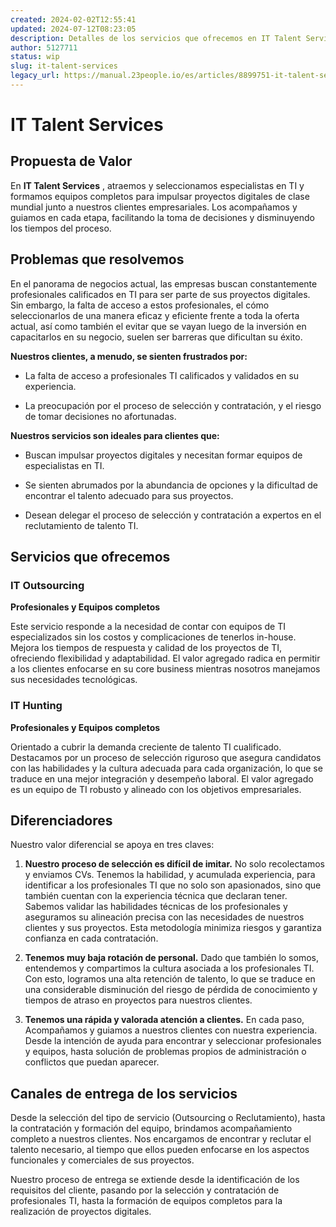```yaml
---
created: 2024-02-02T12:55:41
updated: 2024-07-12T08:23:05
description: Detalles de los servicios que ofrecemos en IT Talent Services
author: 5127711
status: wip
slug: it-talent-services
legacy_url: https://manual.23people.io/es/articles/8899751-it-talent-services
---
```


# IT Talent Services

## **Propuesta de Valor**

En **IT Talent Services** , atraemos y seleccionamos especialistas en TI y
formamos equipos completos para impulsar proyectos digitales de clase mundial
junto a nuestros clientes empresariales. Los acompañamos y guiamos en cada
etapa, facilitando la toma de decisiones y disminuyendo los tiempos del
proceso.

## **Problemas que resolvemos**

En el panorama de negocios actual, las empresas buscan constantemente
profesionales calificados en TI para ser parte de sus proyectos digitales. Sin
embargo, la falta de acceso a estos profesionales, el cómo seleccionarlos de
una manera eficaz y eficiente frente a toda la oferta actual, así como también
el evitar que se vayan luego de la inversión en capacitarlos en su negocio,
suelen ser barreras que dificultan su éxito.

**Nuestros clientes, a menudo, se sienten frustrados por:**

  * La falta de acceso a profesionales TI calificados y validados en su experiencia.

  * La preocupación por el proceso de selección y contratación, y el riesgo de tomar decisiones no afortunadas.

**Nuestros servicios son ideales para clientes que:**

  * Buscan impulsar proyectos digitales y necesitan formar equipos de especialistas en TI.

  * Se sienten abrumados por la abundancia de opciones y la dificultad de encontrar el talento adecuado para sus proyectos.

  * Desean delegar el proceso de selección y contratación a expertos en el reclutamiento de talento TI.

## **Servicios que ofrecemos**

### IT Outsourcing

**Profesionales y Equipos completos**

Este servicio responde a la necesidad de contar con equipos de TI
especializados sin los costos y complicaciones de tenerlos in-house. Mejora
los tiempos de respuesta y calidad de los proyectos de TI, ofreciendo
flexibilidad y adaptabilidad. El valor agregado radica en permitir a los
clientes enfocarse en su core business mientras nosotros manejamos sus
necesidades tecnológicas.

### IT Hunting

**Profesionales y Equipos completos**

Orientado a cubrir la demanda creciente de talento TI cualificado. Destacamos
por un proceso de selección riguroso que asegura candidatos con las
habilidades y la cultura adecuada para cada organización, lo que se traduce en
una mejor integración y desempeño laboral. El valor agregado es un equipo de
TI robusto y alineado con los objetivos empresariales.

## **Diferenciadores**

Nuestro valor diferencial se apoya en tres claves:

  1. **Nuestro proceso de selección es difícil de imitar.** No solo recolectamos y enviamos CVs. Tenemos la habilidad, y acumulada experiencia, para identificar a los profesionales TI que no solo son apasionados, sino que también cuentan con la experiencia técnica que declaran tener. Sabemos validar las habilidades técnicas de los profesionales y aseguramos su alineación precisa con las necesidades de nuestros clientes y sus proyectos. Esta metodología minimiza riesgos y garantiza confianza en cada contratación.

  2. **Tenemos muy baja rotación de personal.** Dado que también lo somos, entendemos y compartimos la cultura asociada a los profesionales TI. Con esto, logramos una alta retención de talento, lo que se traduce en una considerable disminución del riesgo de pérdida de conocimiento y tiempos de atraso en proyectos para nuestros clientes.

  3. **Tenemos una rápida y valorada atención a clientes.** En cada paso, Acompañamos y guiamos a nuestros clientes con nuestra experiencia. Desde la intención de ayuda para encontrar y seleccionar profesionales y equipos, hasta solución de problemas propios de administración o conflictos que puedan aparecer.

## **Canales de entrega de los servicios**

Desde la selección del tipo de servicio (Outsourcing o Reclutamiento), hasta
la contratación y formación del equipo, brindamos acompañamiento completo a
nuestros clientes. Nos encargamos de encontrar y reclutar el talento
necesario, al tiempo que ellos pueden enfocarse en los aspectos funcionales y
comerciales de sus proyectos.

Nuestro proceso de entrega se extiende desde la identificación de los
requisitos del cliente, pasando por la selección y contratación de
profesionales TI, hasta la formación de equipos completos para la realización
de proyectos digitales.


